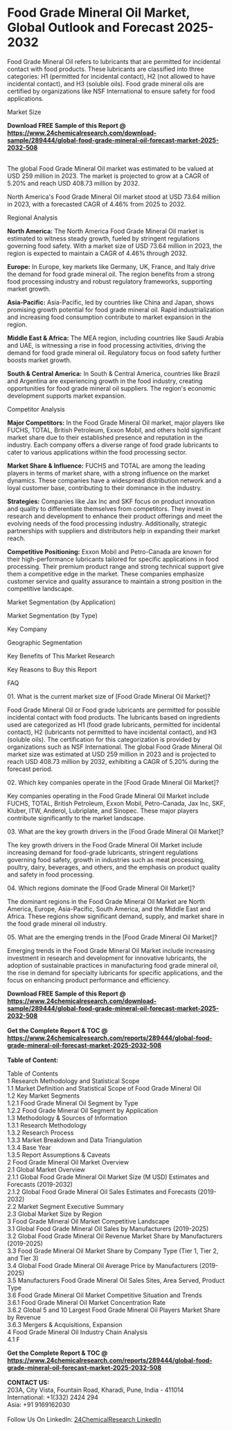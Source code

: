 <h1>Food Grade Mineral Oil Market, Global Outlook and Forecast 2025-2032</h1><p>Food Grade Mineral Oil refers to lubricants that are permitted for incidental contact with food products. These lubricants are classified into three categories: H1 (permitted for incidental contact), H2 (not allowed to have incidental contact), and H3 (soluble oils). Food grade mineral oils are certified by organizations like NSF International to ensure safety for food applications.</p><p>
Market Size</p><p>
</p><div><b>Download FREE Sample of this Report @ 
            <a href="https://www.24chemicalresearch.com/download-sample/289444/global-food-grade-mineral-oil-forecast-market-2025-2032-508">
            https://www.24chemicalresearch.com/download-sample/289444/global-food-grade-mineral-oil-forecast-market-2025-2032-508</a></b></div><br><p>The global Food Grade Mineral Oil market was estimated to be valued at USD 259 million in 2023. The market is projected to grow at a CAGR of 5.20% and reach USD 408.73 million by 2032. </p><p>
</p><p>North America's Food Grade Mineral Oil market stood at USD 73.64 million in 2023, with a forecasted CAGR of 4.46% from 2025 to 2032. </p><p>
Regional Analysis</p><p>
</p><p><strong>North America:</strong> The North America Food Grade Mineral Oil market is estimated to witness steady growth, fueled by stringent regulations governing food safety. With a market size of USD 73.64 million in 2023, the region is expected to maintain a CAGR of 4.46% through 2032.</p><p>
</p><p><strong>Europe:</strong> In Europe, key markets like Germany, UK, France, and Italy drive the demand for food grade mineral oil. The region benefits from a strong food processing industry and robust regulatory frameworks, supporting market growth.</p><p>
</p><p><strong>Asia-Pacific:</strong> Asia-Pacific, led by countries like China and Japan, shows promising growth potential for food grade mineral oil. Rapid industrialization and increasing food consumption contribute to market expansion in the region.</p><p>
</p><p><strong>Middle East &amp; Africa:</strong> The MEA region, including countries like Saudi Arabia and UAE, is witnessing a rise in food processing activities, driving the demand for food grade mineral oil. Regulatory focus on food safety further boosts market growth.</p><p>
</p><p><strong>South &amp; Central America:</strong> In South &amp; Central America, countries like Brazil and Argentina are experiencing growth in the food industry, creating opportunities for food grade mineral oil suppliers. The region's economic development supports market expansion.</p><p>
Competitor Analysis</p><p>
</p><p><strong>Major Competitors:</strong> In the Food Grade Mineral Oil market, major players like FUCHS, TOTAL, British Petroleum, Exxon Mobil, and others hold significant market share due to their established presence and reputation in the industry. Each company offers a diverse range of food grade lubricants to cater to various applications within the food processing sector.</p><p>
</p><p><strong>Market Share &amp; Influence:</strong> FUCHS and TOTAL are among the leading players in terms of market share, with a strong influence on the market dynamics. These companies have a widespread distribution network and a loyal customer base, contributing to their dominance in the industry.</p><p>
</p><p><strong>Strategies:</strong> Companies like Jax Inc and SKF focus on product innovation and quality to differentiate themselves from competitors. They invest in research and development to enhance their product offerings and meet the evolving needs of the food processing industry. Additionally, strategic partnerships with suppliers and distributors help in expanding their market reach.</p><p>
</p><p><strong>Competitive Positioning:</strong> Exxon Mobil and Petro-Canada are known for their high-performance lubricants tailored for specific applications in food processing. Their premium product range and strong technical support give them a competitive edge in the market. These companies emphasize customer service and quality assurance to maintain a strong position in the competitive landscape.</p><p>
Market Segmentation (by Application)</p><p>
</p><p>
Market Segmentation (by Type)</p><p>
</p><p>
Key Company</p><p>
</p><p>
Geographic Segmentation</p><p>
</p><p>
Key Benefits of This Market Research</p><p>
</p><p>
Key Reasons to Buy this Report</p><p>
</p><p>
FAQ </p><p>
01. What is the current market size of [Food Grade Mineral Oil Market]?</p><p>
</p><p>Food Grade Mineral Oil or Food grade lubricants are permitted for possible incidental contact with food products. The lubricants based on ingredients used are categorized as H1 (food grade lubricants, permitted for incidental contact), H2 (lubricants not permitted to have incidental contact), and H3 (soluble oils). The certification for this categorization is provided by organizations such as NSF International. The global Food Grade Mineral Oil market size was estimated at USD 259 million in 2023 and is projected to reach USD 408.73 million by 2032, exhibiting a CAGR of 5.20% during the forecast period.</p><p>
02. Which key companies operate in the [Food Grade Mineral Oil Market]?</p><p>
</p><p>Key companies operating in the Food Grade Mineral Oil Market include FUCHS, TOTAL, British Petroleum, Exxon Mobil, Petro-Canada, Jax Inc, SKF, Kluber, ITW, Anderol, Lubriplate, and Sinopec. These major players contribute significantly to the market landscape.</p><p>
03. What are the key growth drivers in the [Food Grade Mineral Oil Market]?</p><p>
</p><p>The key growth drivers in the Food Grade Mineral Oil Market include increasing demand for food-grade lubricants, stringent regulations governing food safety, growth in industries such as meat processing, poultry, dairy, beverages, and others, and the emphasis on product quality and safety in food processing.</p><p>
04. Which regions dominate the [Food Grade Mineral Oil Market]?</p><p>
</p><p>The dominant regions in the Food Grade Mineral Oil Market are North America, Europe, Asia-Pacific, South America, and the Middle East and Africa. These regions show significant demand, supply, and market share in the food grade mineral oil industry.</p><p>
05. What are the emerging trends in the [Food Grade Mineral Oil Market]?</p><p>
</p><p>Emerging trends in the Food Grade Mineral Oil Market include increasing investment in research and development for innovative lubricants, the adoption of sustainable practices in manufacturing food grade mineral oil, the rise in demand for specialty lubricants for specific applications, and the focus on enhancing product performance and efficiency.</p><div><b>Download FREE Sample of this Report @ 
            <a href="https://www.24chemicalresearch.com/download-sample/289444/global-food-grade-mineral-oil-forecast-market-2025-2032-508">
            https://www.24chemicalresearch.com/download-sample/289444/global-food-grade-mineral-oil-forecast-market-2025-2032-508</a></b></div><br><div><b>Get the Complete Report & TOC @ 
            <a href="https://www.24chemicalresearch.com/reports/289444/global-food-grade-mineral-oil-forecast-market-2025-2032-508">
            https://www.24chemicalresearch.com/reports/289444/global-food-grade-mineral-oil-forecast-market-2025-2032-508</a></b></div><br>
            <b>Table of Content:</b><p>Table of Contents<br />
1 Research Methodology and Statistical Scope<br />
1.1 Market Definition and Statistical Scope of Food Grade Mineral Oil<br />
1.2 Key Market Segments<br />
1.2.1 Food Grade Mineral Oil Segment by Type<br />
1.2.2 Food Grade Mineral Oil Segment by Application<br />
1.3 Methodology & Sources of Information<br />
1.3.1 Research Methodology<br />
1.3.2 Research Process<br />
1.3.3 Market Breakdown and Data Triangulation<br />
1.3.4 Base Year<br />
1.3.5 Report Assumptions & Caveats<br />
2 Food Grade Mineral Oil Market Overview<br />
2.1 Global Market Overview<br />
2.1.1 Global Food Grade Mineral Oil Market Size (M USD) Estimates and Forecasts (2019-2032)<br />
2.1.2 Global Food Grade Mineral Oil Sales Estimates and Forecasts (2019-2032)<br />
2.2 Market Segment Executive Summary<br />
2.3 Global Market Size by Region<br />
3 Food Grade Mineral Oil Market Competitive Landscape<br />
3.1 Global Food Grade Mineral Oil Sales by Manufacturers (2019-2025)<br />
3.2 Global Food Grade Mineral Oil Revenue Market Share by Manufacturers (2019-2025)<br />
3.3 Food Grade Mineral Oil Market Share by Company Type (Tier 1, Tier 2, and Tier 3)<br />
3.4 Global Food Grade Mineral Oil Average Price by Manufacturers (2019-2025)<br />
3.5 Manufacturers Food Grade Mineral Oil Sales Sites, Area Served, Product Type<br />
3.6 Food Grade Mineral Oil Market Competitive Situation and Trends<br />
3.6.1 Food Grade Mineral Oil Market Concentration Rate<br />
3.6.2 Global 5 and 10 Largest Food Grade Mineral Oil Players Market Share by Revenue<br />
3.6.3 Mergers & Acquisitions, Expansion<br />
4 Food Grade Mineral Oil Industry Chain Analysis<br />
4.1 F</p><div><b>Get the Complete Report & TOC @ 
            <a href="https://www.24chemicalresearch.com/reports/289444/global-food-grade-mineral-oil-forecast-market-2025-2032-508">
            https://www.24chemicalresearch.com/reports/289444/global-food-grade-mineral-oil-forecast-market-2025-2032-508</a></b></div><br><b>CONTACT US:</b><br>
            203A, City Vista, Fountain Road, Kharadi, Pune, India - 411014<br>
            International: +1(332) 2424 294<br>
            Asia: +91 9169162030 <br><br>
            Follow Us On LinkedIn: <a href="https://www.linkedin.com/company/24chemicalresearch/">24ChemicalResearch LinkedIn</a>